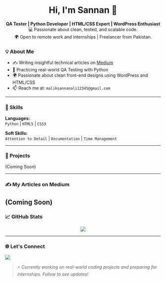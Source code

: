<h1 align="center">Hi, I'm Sannan 👋</h1>

<p align="center">
  <strong>QA Tester | Python Developer | HTML/CSS  Expert | WordPress Enthusiast</strong><br/>
  💻 Passionate about clean, tested, and scalable code. <br/>
  🌍 Open to remote work and internships | Freelancer from Pakistan.
</p>

### 💡 About Me

- ✍️ Writing insightful technical articles on [Medium](https://sannanal.medium.com)  
- 🧪 Practicing real-world QA Testing with Python  
- 🌍 Passionate about clean front-end designs using WordPress and HTML/CSS  
- 📫 Reach me at: `maliksannanali12345@gmail.com`

---

### 🧰 Skills

**Languages:**  
`Python` | `HTML5` | `CSS3`

**Soft Skills:**  
`Attention to Detail` | `Documentation` | `Time Management`

---

### 📌 Projects
(Coming Soon)

---

### ✍️ My Articles on Medium

(Coming Soon)
---

### 📈 GitHub Stats

<p align="center">
  <img src="https://github-readme-stats.vercel.app/api?username=sannanfusion&show_icons=true&theme=default" />
</p>

---

### 🌐 Let's Connect

<p align="center">
  
   <a href="https://medium.com/@Sannan_Ali"><img src="https://img.shields.io/badge/Medium-black?logo=medium" /></a>
</p>


> ⚡ *Currently working on real-world coding projects and preparing for internships. Follow to see updates!*
